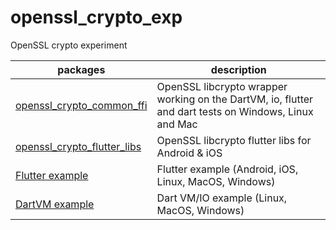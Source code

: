 # openssl_crypto_exp

OpenSSL crypto experiment

| packages | description |
| ---- | --- |
| [openssl_crypto_common_ffi](packages/openssl_crypto_common_ffi) | OpenSSL libcrypto wrapper working on the DartVM, io, flutter and dart tests on Windows, Linux and Mac
| [openssl_crypto_flutter_libs](packages/openssl_crypto_flutter_libs) | OpenSSL libcrypto flutter libs for Android & iOS
| [Flutter example](packages/openssl_crypto_flutter_libs/example) | Flutter example (Android, iOS, Linux, MacOS, Windows)|
| [DartVM example](packages/openssl_crypto_common_ffi/example) | Dart VM/IO example (Linux, MacOS, Windows)|
